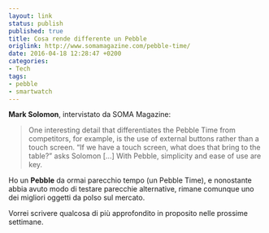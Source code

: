 ```yaml
---
layout: link
status: publish
published: true
title: Cosa rende differente un Pebble
origlink: http://www.somamagazine.com/pebble-time/
date: 2016-04-18 12:28:47 +0200
categories:
- Tech
tags:
- pebble
- smartwatch
---
```


**Mark Solomon**, intervistato da SOMA Magazine:

> One interesting detail that differentiates the Pebble Time from competitors, for example, is the use of external buttons rather than a touch screen. “If we have a touch screen, what does that bring to the table?” asks Solomon [...] With Pebble, simplicity and ease of use are key.

Ho un **Pebble** da ormai parecchio tempo (un Pebble Time), e nonostante abbia avuto modo di testare parecchie alternative, rimane comunque uno dei migliori oggetti da polso sul mercato.

Vorrei scrivere qualcosa di più approfondito in proposito nelle prossime settimane.
